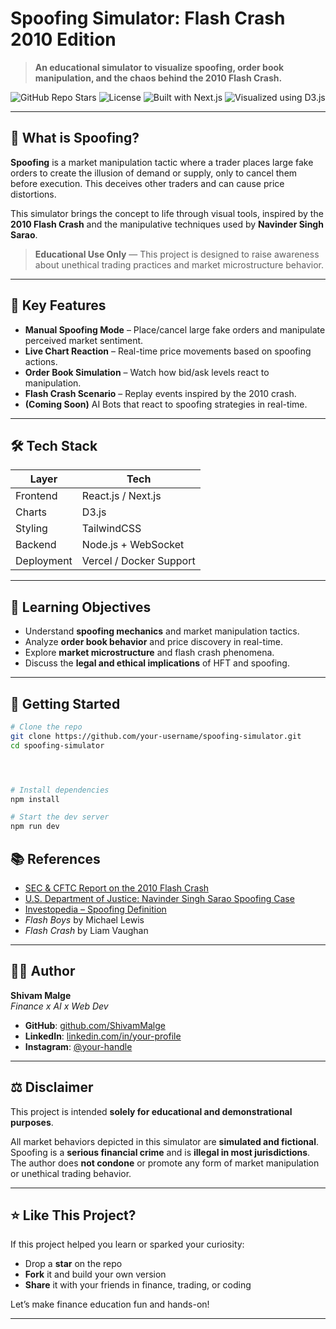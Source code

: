 # Spoofing Simulator: Flash Crash 2010 Edition

> **An educational simulator to visualize spoofing, order book manipulation, and the chaos behind the 2010 Flash Crash.**


![GitHub Repo Stars](https://img.shields.io/github/stars/ShivamMalge/spoofing-simulator?style=social)
![License](https://img.shields.io/github/license/ShivamMalge/spoofing-simulator)
![Built with Next.js](https://img.shields.io/badge/next.js-powered-blue?logo=next.js)
![Visualized using D3.js](https://img.shields.io/badge/visualized%20with-D3.js-green?logo=d3.js)

---

## 🚨 What is Spoofing?

**Spoofing** is a market manipulation tactic where a trader places large fake orders to create the illusion of demand or supply, only to cancel them before execution. This deceives other traders and can cause price distortions.

This simulator brings the concept to life through visual tools, inspired by the **2010 Flash Crash** and the manipulative techniques used by **Navinder Singh Sarao**.

> **Educational Use Only** — This project is designed to raise awareness about unethical trading practices and market microstructure behavior.

---

## 🧠 Key Features

- **Manual Spoofing Mode** – Place/cancel large fake orders and manipulate perceived market sentiment.
- **Live Chart Reaction** – Real-time price movements based on spoofing actions.
- **Order Book Simulation** – Watch how bid/ask levels react to manipulation.
- **Flash Crash Scenario** – Replay events inspired by the 2010 crash.
- **(Coming Soon)** AI Bots that react to spoofing strategies in real-time.

---

## 🛠 Tech Stack

| Layer        | Tech                      |
|--------------|---------------------------|
| Frontend     | React.js / Next.js        |
| Charts       | D3.js                     |
| Styling      | TailwindCSS               |
| Backend      | Node.js + WebSocket       |
| Deployment   | Vercel / Docker Support   |

---

## 🎯 Learning Objectives

- Understand **spoofing mechanics** and market manipulation tactics.
- Analyze **order book behavior** and price discovery in real-time.
- Explore **market microstructure** and flash crash phenomena.
- Discuss the **legal and ethical implications** of HFT and spoofing.

---

## 🚀 Getting Started

```bash
# Clone the repo
git clone https://github.com/your-username/spoofing-simulator.git
cd spoofing-simulator




# Install dependencies
npm install

# Start the dev server
npm run dev
```

## 📚 References

- [SEC & CFTC Report on the 2010 Flash Crash](https://www.sec.gov/news/studies/2010/marketevents-report.pdf)  
- [U.S. Department of Justice: Navinder Singh Sarao Spoofing Case](https://www.justice.gov/opa/pr/trader-charged-manipulating-commodities-futures-markets)  
- [Investopedia – Spoofing Definition](https://www.investopedia.com/terms/s/spoofing.asp)  
- *Flash Boys* by Michael Lewis  
- *Flash Crash* by Liam Vaughan  

---

## 👨‍💻 Author

**Shivam Malge**  
*Finance x AI x Web Dev*

- **GitHub**: [github.com/ShivamMalge](https://github.com/ShivamMalge)  
- **LinkedIn**: [linkedin.com/in/your-profile](https://linkedin.com/in/your-profile)  
- **Instagram**: [@your-handle](https://twitter.com/your-handle)

---

## ⚖️ Disclaimer

This project is intended **solely for educational and demonstrational purposes**.

All market behaviors depicted in this simulator are **simulated and fictional**. Spoofing is a **serious financial crime** and is **illegal in most jurisdictions**. The author does **not condone** or promote any form of market manipulation or unethical trading behavior.

---

## ⭐ Like This Project?

If this project helped you learn or sparked your curiosity:

- Drop a **star** on the repo  
- **Fork** it and build your own version  
- **Share** it with your friends in finance, trading, or coding  

Let’s make finance education fun and hands-on!

---

